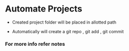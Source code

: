 # Automate Projects

* Created project folder will be placed in allotted path

* Automatically will create a git repo , git add , git commit

### For more info refer notes
